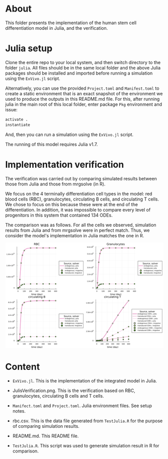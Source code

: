 # About

This folder presents the implementation of the human stem cell differentiation model in Julia, and the verification.

# Julia setup 

Clone the entire repo to your local system, and then switch directory to the folder `julia`. All files should be in the same local folder and the above Julia packages should be installed and imported before running a simulation using the `ExVivo.jl` script.

Alternatively, you can use the provided `Project.toml` and `Manifest.toml` to create a static environment that is an exact snapshot of the environment we used to produce the outputs in this README.md file. For this, after running julia in the main root of this local folder, enter package `Pkg` environment and issue:

```julia
activate .
instantiate
```
And, then you can run a simulation using the `ExVivo.jl` script.

The running of this model requires Julia v1.7.

# Implementation verification

The verification was carried out by comparing simulated results between those from Julia and those from mrgsolve (in R). 

We focus on the 4 terminally differentiation cell types in the model: red blood cells (RBC), granulocytes, circulating B cells, and circulating T cells. We chose to focus on this because these were at the end of the differentiation. In addition, it was impossible to compare every level of progenitors in this system that contained 134 ODEs. 

The comparison was as follows. For all the cells we observed, simulation results from Julia and from mrgsolve were in perfect match. Thus, we consider the model's implementation in Julia matches the one in R. 

![](JuliaVerification.png)

# Content

- `ExVivo.jl`. This is the implementation of the integrated model in Julia.

- JulisVerification.png. This is the verification based on RBC, granulocytes, circulating B cells and T cells. 

- `Manifect.toml` and `Project.toml`. Julia environment files. See setup notes. 

- rbc.csv. This is the data file generated from ```TestJulia.R``` for the purpose of comparing simulation results. 

- README.md. This README file. 

- `TestJulia.R`. This script was used to generate simulation result in R for comparison. 



